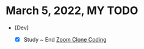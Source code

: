 # March 5, 2022, MY TODO

- [Dev]

  - [x] Study ~ End [Zoom Clone Coding](https://nomadcoders.co/noom)
